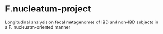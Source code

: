 # F.nucleatum-project
Longitudinal analysis on fecal metagenomes of IBD and non-IBD subjects in a F. nucleuatm-oriented manner
